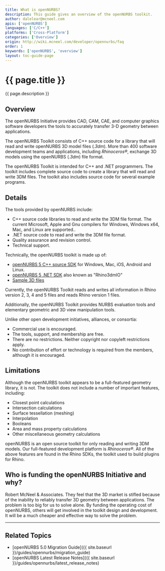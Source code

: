 ```yaml
---
title: What is openNURBS?
description: This guide gives an overview of the openNURBS toolkit.
author: dalelear@mcneel.com
apis: ['openNURBS']
languages: ['C/C++']
platforms: ['Cross-Platform']
categories: ['Overview']
origin: http://wiki.mcneel.com/developer/opennurbs/faq
order: 1
keywords: ['openNURBS', 'overview']
layout: toc-guide-page
---
```


# {{ page.title }}

{{ page.description }}

## Overview

The openNURBS Initiative provides CAD, CAM, CAE, and computer graphics software developers the tools to accurately transfer 3-D geometry between applications.

The openNURBS Toolkit consists of C++ source code for a library that will read and write openNURBS 3D model files (*.3dm*).  More than 400 software development teams and applications, including *Rhinoceros®*, exchange 3D models using the openNURBS (*.3dm*) file format.

The openNURBS Toolkit is intended for C++ and .NET programmers.  The toolkit includes complete source code to create a library that will read and write 3DM files.  The toolkit also includes source code for several example programs.

## Details

The tools provided by openNURBS include:

- C++ source code libraries to read and write the 3DM file format.  The current Microsoft, Apple and Gnu compilers for Windows, Windows x64, Mac, and Linux are supported..
- .NET source code to read and write the 3DM file format.
- Quality assurance and revision control.
- Technical support.

Technically, the openNURBS toolkit is made up of:

- [openNURBS 5 C++ source SDK](http://download.rhino3d.com/openNURBS/5.0/release/download/) for Windows, Mac, iOS, Android and Linux.
- [openNURBS 5 .NET SDK](https://github.com/mcneel/rhinocommon/wiki/Rhino3dmIO-Toolkit-(OpenNURBS-build)) also known as "Rhino3dmIO"
- [Sample 3D files](http://download.rhino3d.com/openNURBS/5.0/opennurbs5samples)

Currently, the openNURBS Toolkit reads and writes all information in Rhino version 2, 3, 4 and 5 files and reads Rhino version 1 files.

Additionally, the openNURBS Toolkit provides NURBS evaluation tools and elementary geometric and 3D view manipulation tools.

Unlike other open development initiatives, alliances, or consortia:

- Commercial use is encouraged.
- The tools, support, and membership are free.
- There are no restrictions. Neither copyright nor copyleft restrictions apply.
- No contribution of effort or technology is required from the members, although it is encouraged.

## Limitations

Although the openNURBS toolkit appears to be a full-featured geometry library, it is not.  The toolkit does not include a number of important features, including:

- Closest point calculations
- Intersection calculations
- Surface tessellation (meshing)
- Interpolation
- Booleans
- Area and mass property calculations
- Other miscellaneous geometry calculations

openNURBS is an open source toolkit for only reading and writing 3DM models.  Our full-featured development platform is *Rhinoceros®*.  All of the above features are found in the Rhino SDKs, the toolkit used to build plugins for Rhino.

## Who is funding the openNURBS Initiative and why?

Robert McNeel & Associates.  They feel that the 3D market is stifled because of the inability to reliably transfer 3D geometry between applications.  The problem is too big for us to solve alone.  By funding the operating cost of openNURBS, others will get involved in the toolkit design and development.  It will be a much cheaper and effective way to solve the problem.

---

## Related Topics

- [openNURBS 5.0 Migration Guide]({{ site.baseurl }}/guides/opennurbs/migration_guide)
- [openNURBS Latest Release Notes]({{ site.baseurl }}/guides/opennurbs/latest_release_notes)
